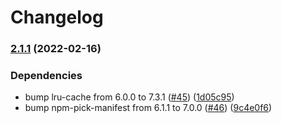 # Changelog

### [2.1.1](https://www.github.com/npm/git/compare/v2.1.0...v2.1.1) (2022-02-16)


### Dependencies

* bump lru-cache from 6.0.0 to 7.3.1 ([#45](https://www.github.com/npm/git/issues/45)) ([1d05c95](https://www.github.com/npm/git/commit/1d05c9555319e5cf6eef8ed76ce65c72471c3142))
* bump npm-pick-manifest from 6.1.1 to 7.0.0 ([#46](https://www.github.com/npm/git/issues/46)) ([9c4e0f6](https://www.github.com/npm/git/commit/9c4e0f61a10cb81b7823e2027cec5b61151940bb))
